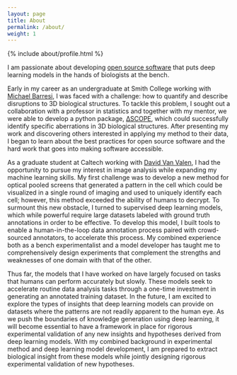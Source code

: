 ```yaml
---
layout: page
title: About
permalink: /about/
weight: 1
---
```


{% include about/profile.html %}

I am passionate about developing [open source software](/software) that puts deep learning models in the hands of biologists at the bench.

Early in my career as an undergraduate at Smith College working with [Michael Barresi](https://www.science.smith.edu/barresilab/), I was faced with a challenge: how to quantify and describe disruptions to 3D biological structures. To tackle this problem, I sought out a collaboration with a professor in statistics and together with my mentor, we were able to develop a python package, [ΔSCOPE](https://github.com/msschwartz21/deltascope), which could successfully identify specific aberrations in 3D biological structures. After presenting my work and discovering others interested in applying my method to their data, I began to learn about the best practices for open source software and the hard work that goes into making software accessible.

As a graduate student at Caltech working with [David Van Valen](https://www.vanvalen.caltech.edu/), I had the opportunity to pursue my interest in image analysis while expanding my machine learning skills. My first challenge was to develop a new method for optical pooled screens that generated a pattern in the cell which could be visualized in a single round of imaging and used to uniquely identify each cell; however, this method exceeded the ability of humans to decrypt. To surmount this new obstacle, I turned to supervised deep learning models, which while powerful require large datasets labeled with ground truth annotations in order to be effective. To develop this model, I built tools to enable a human-in-the-loop data annotation process paired with crowd-sourced annotators, to accelerate this process. My combined experience both as a bench experimentalist and a model developer has taught me to comprehensively design experiments that complement the strengths and weaknesses of one domain with that of the other.

Thus far, the models that I have worked on have largely focused on tasks that humans can perform accurately but slowly. These models seek to accelerate routine data analysis tasks through a one-time investment in generating an annotated training dataset. In the future, I am excited to explore the types of insights that deep learning models can provide on datasets where the patterns are not readily apparent to the human eye. As we push the boundaries of knowledge generation using deep learning, it will become essential to have a framework in place for rigorous experimental validation of any new insights and hypotheses derived from deep learning models. With my combined background in experimental method and deep learning model development, I am prepared to extract biological insight from these models while jointly designing rigorous experimental validation of new hypotheses.